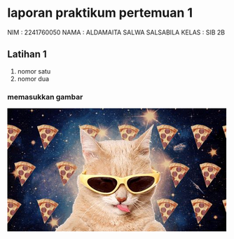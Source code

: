 # laporan praktikum pertemuan 1
NIM     : 2241760050
NAMA    : ALDAMAITA SALWA SALSABILA
KELAS   : SIB 2B

## Latihan 1
1. nomor satu
2. nomor dua

### memasukkan gambar
<img src = "Cat.jpeg">